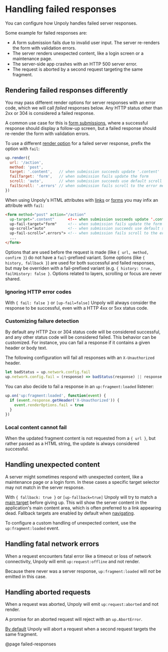 Handling failed responses
=========================

You can configure how Unpoly handles failed server responses.

Some example for failed responses are:

- A form submission fails due to invalid user input. The server re-renders the form with validation errors.
- The server renders unexpected content, like a login screen or a maintenance page.
- The server-side app crashes with an HTTP 500 server error.
- The request is aborted by a second request targeting the same fragment.

## Rendering failed responses differently

You may pass different render options for server responses with an error code, which we will call *failed* responses below.
Any HTTP status other than 2xx or 304 is considered a failed response.

A common use case for this is [form submissions](/up.form), where a successful response
should display a follow-up screen, but a failed response should re-render the form with validation errors.

To use a different [render option](/up.render) for a failed server response,
prefix the option with `fail`:

```js
up.render({
  url: '/action',
  method: 'post',
  target: '.content',   // when submission succeeds update '.content'
  failTarget: 'form',   // when submission fails update the form
  scroll: 'auto',       // when submission succeeds use default scroll behavior
  failScroll: '.errors' // when submission fails scroll to the error messages
})
```

When using Unpoly's HTML attributes with [links](/up.link) or [forms](/up.form)
you may infix an attribute with `fail`:

```html
<form method="post" action="/action"
  up-target=".content"      <!-- when submission succeeds update '.content' -->
  up-fail-target="form"     <!-- when submission fails update the form -->
  up-scroll="auto"          <!-- when submission succeeds use default scroll behavior -->
  up-fail-scroll=".errors"> <!-- when submission fails scroll to the error messages -->
  ...
</form>
```

Options that are used before the request is made (like `{ url, method, confirm }`) do not
have a `fail`-prefixed variant. Some options (like `{ history, fallback }`) are used for both
successful and failed responses, but may be overriden with a fail-prefixed variant
(e.g. `{ history: true, failHistory: false }`. Options related to layers, scrolling or
focus are never shared.

### Ignoring HTTP error codes

With `{ fail: false }` or `[up-fail=false]` Unpoly will always consider the response
to be successful, even with a HTTP 4xx or 5xx status code.

### Customizing failure detection

By default any HTTP 2xx or 304 status code will be considered successful, and any other status code will be considered failed. This behavior can be customized. For instance, you can fail a response if it contains a given header or body text.

The following configuration will fail all responses with an `X-Unauthorized` header.

```js
let badStatus = up.network.config.fail
up.network.config.fail = (response) => badStatus(response) || response.getHeader('X-Unauthorized')
```

You can also decide to fail a response in an `up:fragment:loaded` listener:

```js
up.on('up:fragment:loaded', function(event) {
  if (event.response.getHeader('X-Unauthorized')) {
    event.renderOptions.fail = true
  }
})
```

### Local content cannot fail

When the updated fragment content is not requested from a `{ url }`, but rather passed as a
HTML string, the update is always considered successful.


## Handling unexpected content

A server might sometimes respond with unexpected content, like a maintenance page or a
login form. In these cases a specific target selector may not match in the server response.

With `{ fallback: true }` or `[up-fallback=true]` Unpoly will try to match a [main target](/up-main)
before giving up. This will show the server content in the application's main content area,
which is often preferred to a link appearing dead. Fallback targets are enabled by default when [navigating](/navigation).

To configure a custom handling of unexpected content, use the `up:fragment:loaded` event.


## Handling fatal network errors

When a request encounters fatal error like a timeout or loss of network connectivity, Unpoly
will emit `up:request:offline` and not render.

Because there never was a server response, `up:fragment:loaded` will *not* be emitted in this case.


## Handling aborted requests

When a request was aborted, Unpoly will emit `up:request:aborted` and not render.

A promise for an aborted request will reject with an `up.AbortError`.

[By default](/up.render#options.abort) Unpoly will abort a request when a second request targets the same fragment.

@page failed-responses
